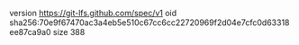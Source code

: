 version https://git-lfs.github.com/spec/v1
oid sha256:70e9f67470ac3a4eb5e510c67cc6cc22720969f2d04e7cfc0d63318ee87ca9a0
size 388
